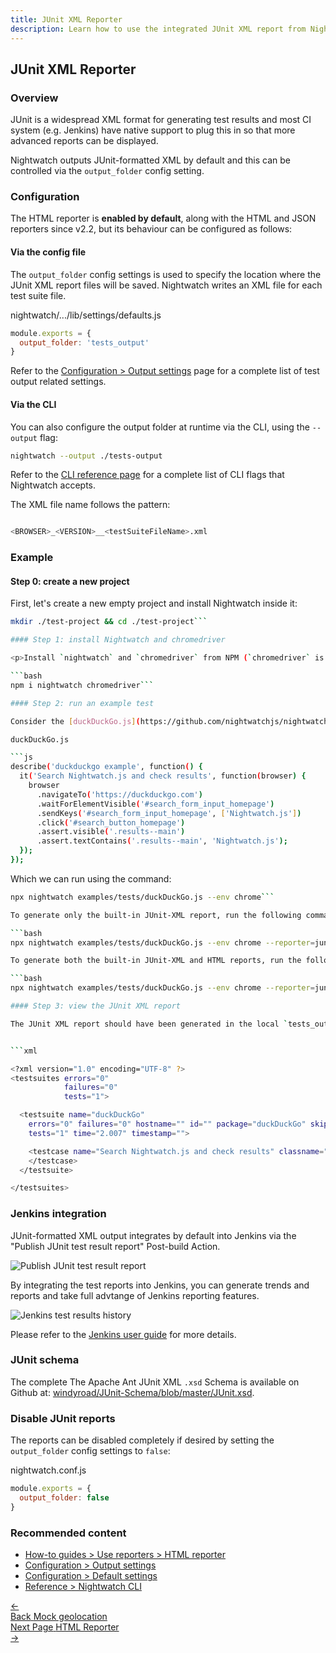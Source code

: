 ```yaml
---
title: JUnit XML Reporter
description: Learn how to use the integrated JUnit XML report from Nightwatch.
---
```


## JUnit XML Reporter

### Overview

JUnit is a widespread XML format for generating test results and most CI system (e.g. Jenkins) have native support to plug this in so that more advanced reports can be displayed.

Nightwatch outputs JUnit-formatted XML by default and this can be controlled via the `output_folder` config setting.

### Configuration

The HTML reporter is **enabled by default**, along with the HTML and JSON reporters since v2.2, but its behaviour can be configured as follows:

#### Via the config file

The `output_folder` config settings is used to specify the location where the JUnit XML report files will be saved. Nightwatch writes an XML file for each test suite file.

nightwatch/.../lib/settings/defaults.js

```js
module.exports = {
  output_folder: 'tests_output'
}
```

Refer to the [Configuration > Output settings](https://nightwatchjs.org/guide/configuration/customising-test-output.html) page for a complete list of test output related settings.

#### Via the CLI

You can also configure the output folder at runtime via the CLI, using the `--output` flag:

```bash
nightwatch --output ./tests-output
```

Refer to the [CLI reference page](https://nightwatchjs.org/guide/nightwatch-cli/command-line-options.html) for a complete list of CLI flags that Nightwatch accepts.

The XML file name follows the pattern:

```bash

<BROWSER>_<VERSION>__<testSuiteFileName>.xml

```

### Example

#### Step 0: create a new project

<p>First, let's create a new empty project and install Nightwatch inside it:</p>

```bash
mkdir ./test-project && cd ./test-project```

#### Step 1: install Nightwatch and chromedriver

<p>Install `nightwatch` and `chromedriver` from NPM (`chromedriver` is the W3C WebDriver implementation for running tests in the Google Chrome browser; make sure you have the latest Chrome browser installed on your machine):</p>

```bash
npm i nightwatch chromedriver```

#### Step 2: run an example test

Consider the [duckDuckGo.js](https://github.com/nightwatchjs/nightwatch/blob/main/examples/tests/duckDuckGo.js) example test:

duckDuckGo.js

```js
describe('duckduckgo example', function() {
  it('Search Nightwatch.js and check results', function(browser) {
    browser
      .navigateTo('https://duckduckgo.com')
      .waitForElementVisible('#search_form_input_homepage')
      .sendKeys('#search_form_input_homepage', ['Nightwatch.js'])
      .click('#search_button_homepage')
      .assert.visible('.results--main')
      .assert.textContains('.results--main', 'Nightwatch.js');
  });
});
```

Which we can run using the command:

```bash
npx nightwatch examples/tests/duckDuckGo.js --env chrome```

To generate only the built-in JUnit-XML report, run the following command:

```bash
npx nightwatch examples/tests/duckDuckGo.js --env chrome --reporter=junit```

To generate both the built-in JUnit-XML and HTML reports, run the following command (v2.2+):

```bash
npx nightwatch examples/tests/duckDuckGo.js --env chrome --reporter=junit --reporter=html```

#### Step 3: view the JUnit XML report

The JUnit XML report should have been generated in the local `tests_output` folder inside the current project directory. It will look something like this:


```xml

<?xml version="1.0" encoding="UTF-8" ?>
<testsuites errors="0"
            failures="0"
            tests="1">

  <testsuite name="duckDuckGo"
    errors="0" failures="0" hostname="" id="" package="duckDuckGo" skipped="0"
    tests="1" time="2.007" timestamp="">

    <testcase name="Search Nightwatch.js and check results" classname="duckDuckGo" time="2.007" assertions="3">
    </testcase>
  </testsuite>

</testsuites>

```

### Jenkins integration

JUnit-formatted XML output integrates by default into Jenkins via the "Publish JUnit test result report" Post-build Action.

<img src="https://www.jenkins.io/images/solution-images/junit-rspec-postbuild-action.png" alt="Publish JUnit test result report"/>

By integrating the test reports into Jenkins, you can generate trends and reports and take full advtange of Jenkins reporting features.

<img src="https://www.jenkins.io/images/solution-images/junit-rspec-trend.png" alt="Jenkins test results history"/>

Please refer to the [Jenkins user guide](https://www.jenkins.io/doc/book/) for more details.

### JUnit schema

The complete The Apache Ant JUnit XML `.xsd` Schema is available on Github at: [windyroad/JUnit-Schema/blob/master/JUnit.xsd](https://github.com/windyroad/JUnit-Schema/blob/master/JUnit.xsd).

### Disable JUnit reports

The reports can be disabled completely if desired by setting the `output_folder` config settings to `false`:

nightwatch.conf.js

```js
module.exports = {
  output_folder: false
}
```

### Recommended content

- [How-to guides > Use reporters > HTML reporter](https://nightwatchjs.org/guide/reporters/use-html-reporter.html)
- [Configuration > Output settings](https://nightwatchjs.org/guide/configuration/customising-test-output.html)
- [Configuration > Default settings](https://nightwatchjs.org/guide/reference/defaults.html)
- [Reference > Nightwatch CLI](https://nightwatchjs.org/guide/nightwatch-cli/command-line-options.html)

<div class="doc-pagination pt-40">
  <div class="previous">
    <a href="/guide/network-requests/mock-geolocation.html">
      <span>←</span>
        <div class="d-flex flex-column">
          <span class="smallT">Back</span>
          <span class="bigT">Mock geolocation</span>
        </div>
    </a>
  </div>
  <div class="next">
    <a href="/guide/reporters/use-html-reporter.html">
        <div class="d-flex flex-column">
          <span class="smallT">Next Page</span>
          <span class="bigT">HTML Reporter</span>
        </div>
        <span>→</span>
    </a>
  </div>
</div>
